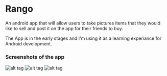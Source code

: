 # Rango

An android app that will allow users to take pictures items that they would like to sell and post it on the app for their friends to buy.

The App is in the early stages and I'm using it as a learning experiance for Android development.

### Screenshots of the app

![alt tag](https://raw.github.com/ab27/rango/master/Screenshot1.png)
![alt tag](https://raw.github.com/ab27/rango/master/Screenshot2.png)
![alt tag](https://raw.github.com/ab27/rango/master/Screenshot3.png)
